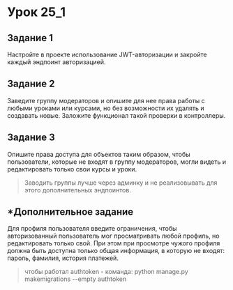 # Урок 25_1
## Задание 1
Настройте в проекте использование JWT-авторизации и закройте каждый эндпоинт авторизацией.
## Задание 2
Заведите группу модераторов и опишите для нее права работы с любыми уроками или курсами, но без возможности их удалять и создавать новые. Заложите функционал такой проверки в контроллеры.
## Задание 3
Опишите права доступа для объектов таким образом, чтобы пользователи, которые не входят в группу модераторов, могли видеть и редактировать только свои курсы и уроки.
>Заводить группы лучше через админку и не реализовывать для этого дополнительных эндпоинтов.
##  *Дополнительное задание
Для профиля пользователя введите ограничения, чтобы авторизованный пользователь мог просматривать любой профиль, но редактировать только свой. При этом при просмотре чужого профиля должна быть доступна только общая информация, в которую не входят: пароль, фамилия, история платежей.


> чтобы работал authtoken - команда: python manage.py makemigrations --empty authtoken